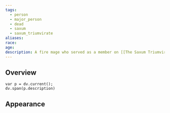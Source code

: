 ```yaml
---
tags:
  - person
  - major_person
  - dead
  - saxum
  - saxum_triumvirate
aliases: 
race: 
age: 
description: A fire mage who served as a member on [[The Saxum Triumvirate]] for 32 years before tragically passing away in a laboratory accident.
---
```

## Overview
```dataviewjs
var p = dv.current();
dv.span(p.description)
```
## Appearance
